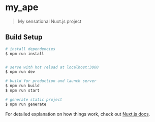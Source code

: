 # my_ape

> My sensational Nuxt.js project

## Build Setup

```bash
# install dependencies
$ npm run install


# serve with hot reload at localhost:3000
$ npm run dev

# build for production and launch server
$ npm run build
$ npm run start

# generate static project
$ npm run generate
```

For detailed explanation on how things work, check out [Nuxt.js docs](https://nuxtjs.org).
